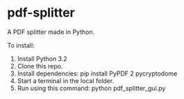 # pdf-splitter
A PDF splitter made in Python.

To install:

1. Install Python 3.2
2. Clone this repo.
3. Install dependencies: pip install PyPDF 2 pycryptodome
4. Start a terminal in the local folder.
5. Run using this command: python pdf_splitter_gui.py

